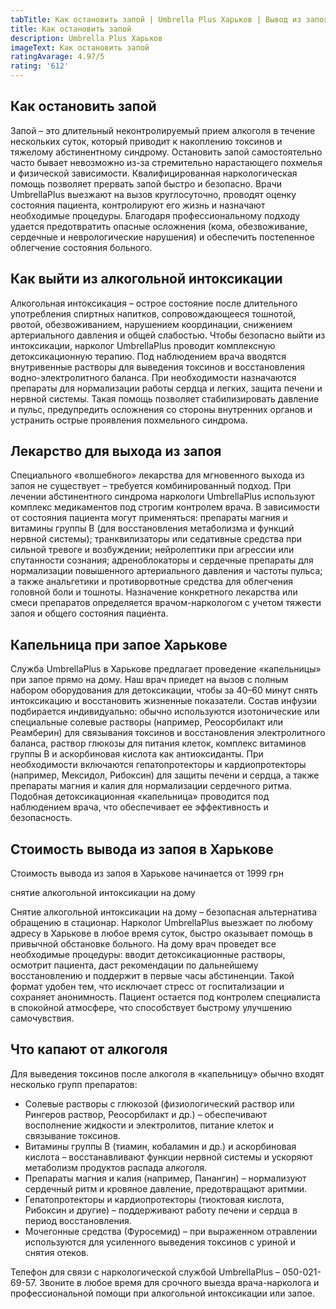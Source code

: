 ```yaml
---
tabTitle: Как остановить запой | Umbrella Plus Харьков | Вывод из запоя от 1999 грн
title: Как остановить запой
description: Umbrella Plus Харьков
imageText: Как остановить запой
ratingAvarage: 4.97/5
rating: '612'
---
```


## Как остановить запой

Запой – это длительный неконтролируемый прием алкоголя в течение нескольких суток, который приводит к накоплению токсинов и тяжелому абстинентному синдрому. Остановить запой самостоятельно часто бывает невозможно из-за стремительно нарастающего похмелья и физической зависимости. Квалифицированная наркологическая помощь позволяет прервать запой быстро и безопасно. Врачи UmbrellaPlus выезжают на вызов круглосуточно, проводят оценку состояния пациента, контролируют его жизнь и назначают необходимые процедуры. Благодаря профессиональному подходу удается предотвратить опасные осложнения (кома, обезвоживание, сердечные и неврологические нарушения) и обеспечить постепенное облегчение состояния больного.

## Как выйти из алкогольной интоксикации

Алкогольная интоксикация – острое состояние после длительного употребления спиртных напитков, сопровождающееся тошнотой, рвотой, обезвоживанием, нарушением координации, снижением артериального давления и общей слабостью. Чтобы безопасно выйти из интоксикации, нарколог UmbrellaPlus проводит комплексную детоксикационную терапию. Под наблюдением врача вводятся внутривенные растворы для выведения токсинов и восстановления водно-электролитного баланса. При необходимости назначаются препараты для нормализации работы сердца и легких, защита печени и нервной системы. Такая помощь позволяет стабилизировать давление и пульс, предупредить осложнения со стороны внутренних органов и устранить острые проявления похмельного синдрома.

## Лекарство для выхода из запоя

Специального «волшебного» лекарства для мгновенного выхода из запоя не существует – требуется комбинированный подход. При лечении абстинентного синдрома наркологи UmbrellaPlus используют комплекс медикаментов под строгим контролем врача. В зависимости от состояния пациента могут применяться: препараты магния и витамины группы B (для восстановления метаболизма и функций нервной системы); транквилизаторы или седативные средства при сильной тревоге и возбуждении; нейролептики при агрессии или спутанности сознания; адреноблокаторы и сердечные препараты для нормализации повышенного артериального давления и частоты пульса; а также анальгетики и противорвотные средства для облегчения головной боли и тошноты. Назначение конкретного лекарства или смеси препаратов определяется врачом-наркологом с учетом тяжести запоя и общего состояния пациента.

## Капельница при запое Харькове

Служба UmbrellaPlus в Харькове предлагает проведение «капельницы» при запое прямо на дому. Наш врач приедет на вызов с полным набором оборудования для детоксикации, чтобы за 40–60 минут снять интоксикацию и восстановить жизненные показатели. Состав инфузии подбирается индивидуально: обычно используются изотонические или специальные солевые растворы (например, Реосорбилакт или Реамберин) для связывания токсинов и восстановления электролитного баланса, раствор глюкозы для питания клеток, комплекс витаминов группы B и аскорбиновая кислота как антиоксиданты. При необходимости включаются гепатопротекторы и кардиопротекторы (например, Мексидол, Рибоксин) для защиты печени и сердца, а также препараты магния и калия для нормализации сердечного ритма. Подобная детоксикационная «капельница» проводится под наблюдением врача, что обеспечивает ее эффективность и безопасность.

## Стоимость вывода из запоя в Харькове

Стоимость вывода из запоя в Харькове начинается от 1999 грн

снятие алкогольной интоксикации на дому

Снятие алкогольной интоксикации на дому – безопасная альтернатива обращению в стационар. Нарколог UmbrellaPlus выезжает по любому адресу в Харькове в любое время суток, быстро оказывает помощь в привычной обстановке больного. На дому врач проведет все необходимые процедуры: вводит детоксикационные растворы, осмотрит пациента, даст рекомендации по дальнейшему восстановлению и поддержит в первые часы абстиненции. Такой формат удобен тем, что исключает стресс от госпитализации и сохраняет анонимность. Пациент остается под контролем специалиста в спокойной атмосфере, что способствует быстрому улучшению самочувствия.

## Что капают от алкоголя

Для выведения токсинов после алкоголя в «капельницу» обычно входят несколько групп препаратов:

* Солевые растворы с глюкозой (физиологический раствор или Рингеров раствор, Реосорбилакт и др.) – обеспечивают восполнение жидкости и электролитов, питание клеток и связывание токсинов. 
* Витамины группы B (тиамин, кобаламин и др.) и аскорбиновая кислота – восстанавливают функции нервной системы и ускоряют метаболизм продуктов распада алкоголя. 
* Препараты магния и калия (например, Панангин) – нормализуют сердечный ритм и кровяное давление, предотвращают аритмии. 
* Гепатопротекторы и кардиопротекторы (тиоктовая кислота, Рибоксин и другие) – поддерживают работу печени и сердца в период восстановления. 
* Мочегонные средства (Фуросемид) – при выраженном отравлении используются для усиленного выведения токсинов с уриной и снятия отеков. 

Телефон для связи с наркологической службой UmbrellaPlus – 050-021-69-57. Звоните в любое время для срочного выезда врача-нарколога и профессиональной помощи при алкогольной интоксикации или запое.
